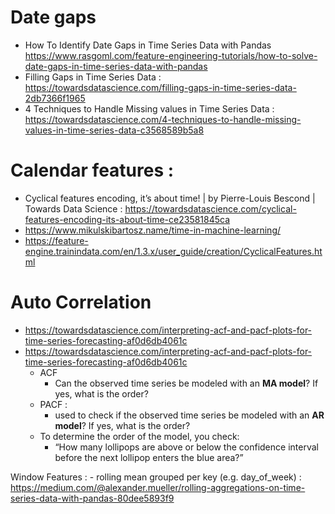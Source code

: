 
# Date gaps
- How To Identify Date Gaps in Time Series Data with Pandas https://www.rasgoml.com/feature-engineering-tutorials/how-to-solve-date-gaps-in-time-series-data-with-pandas
- Filling Gaps in Time Series Data : https://towardsdatascience.com/filling-gaps-in-time-series-data-2db7366f1965
- 4 Techniques to Handle Missing values in Time Series Data : https://towardsdatascience.com/4-techniques-to-handle-missing-values-in-time-series-data-c3568589b5a8

# Calendar features : 
- Cyclical features encoding, it’s about time! | by Pierre-Louis Bescond | Towards Data Science : https://towardsdatascience.com/cyclical-features-encoding-its-about-time-ce23581845ca
- https://www.mikulskibartosz.name/time-in-machine-learning/
- https://feature-engine.trainindata.com/en/1.3.x/user_guide/creation/CyclicalFeatures.html

# Auto Correlation
- https://towardsdatascience.com/interpreting-acf-and-pacf-plots-for-time-series-forecasting-af0d6db4061c
- https://towardsdatascience.com/interpreting-acf-and-pacf-plots-for-time-series-forecasting-af0d6db4061c
	- ACF
		- Can the observed time series be modeled with an **MA model**? If yes, what is the order?
	- PACF :
		- used to check if the observed time series be modeled with an **AR model**? If yes, what is the order?
	- To determine the order of the model, you check:
		 - “How many lollipops are above or below the confidence interval before the next lollipop enters the blue area?”


Window Features :
	- rolling mean grouped per key (e.g. day_of_week) : https://medium.com/@alexander.mueller/rolling-aggregations-on-time-series-data-with-pandas-80dee5893f9